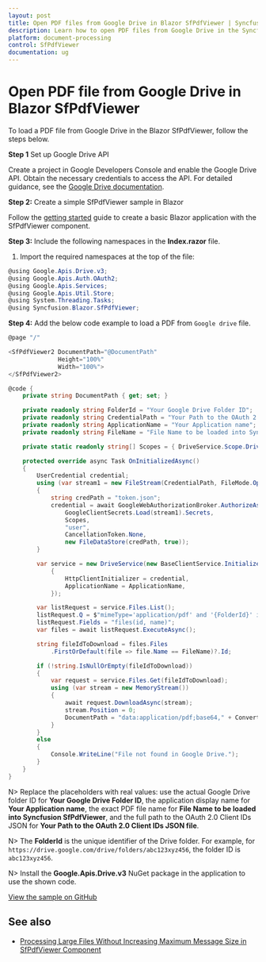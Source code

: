 ```yaml
---
layout: post
title: Open PDF files from Google Drive in Blazor SfPdfViewer | Syncfusion
description: Learn how to open PDF files from Google Drive in the Syncfusion Blazor SfPdfViewer component, including setup, and a working example.
platform: document-processing
control: SfPdfViewer
documentation: ug
---
```


# Open PDF file from Google Drive in Blazor SfPdfViewer

To load a PDF file from Google Drive in the Blazor SfPdfViewer, follow the steps below.

**Step 1** Set up Google Drive API

Create a project in Google Developers Console and enable the Google Drive API. Obtain the necessary credentials to access the API. For detailed guidance, see the [Google Drive documentation](https://developers.google.com/drive/api/guides/enable-sdk).

**Step 2:** Create a simple SfPdfViewer sample in Blazor

Follow the [getting started](https://help.syncfusion.com/document-processing/pdf/pdf-viewer/blazor/overview) guide to create a basic Blazor application with the SfPdfViewer component.

**Step 3:** Include the following namespaces in the **Index.razor** file.

1. Import the required namespaces at the top of the file:

```csharp
@using Google.Apis.Drive.v3;
@using Google.Apis.Auth.OAuth2;
@using Google.Apis.Services;
@using Google.Apis.Util.Store;
@using System.Threading.Tasks;
@using Syncfusion.Blazor.SfPdfViewer;
```

**Step 4:** Add the below code example to load a PDF from `Google drive` file.

```csharp
@page "/"

<SfPdfViewer2 DocumentPath="@DocumentPath"
              Height="100%"
              Width="100%">
</SfPdfViewer2>

@code {
    private string DocumentPath { get; set; }

    private readonly string FolderId = "Your Google Drive Folder ID";
    private readonly string CredentialPath = "Your Path to the OAuth 2.0 Client IDs json file";
    private readonly string ApplicationName = "Your Application name";
    private readonly string FileName = "File Name to be loaded into Syncfusion SfPdfViewer";

    private static readonly string[] Scopes = { DriveService.Scope.DriveFile, DriveService.Scope.DriveReadonly };

    protected override async Task OnInitializedAsync()
    {
        UserCredential credential;
        using (var stream1 = new FileStream(CredentialPath, FileMode.Open, FileAccess.Read))
        {
            string credPath = "token.json";
            credential = await GoogleWebAuthorizationBroker.AuthorizeAsync(
                GoogleClientSecrets.Load(stream1).Secrets,
                Scopes,
                "user",
                CancellationToken.None,
                new FileDataStore(credPath, true));
        }

        var service = new DriveService(new BaseClientService.Initializer()
            {
                HttpClientInitializer = credential,
                ApplicationName = ApplicationName,
            });

        var listRequest = service.Files.List();
        listRequest.Q = $"mimeType='application/pdf' and '{FolderId}' in parents and trashed=false";
        listRequest.Fields = "files(id, name)";
        var files = await listRequest.ExecuteAsync();

        string fileIdToDownload = files.Files
            .FirstOrDefault(file => file.Name == FileName)?.Id;

        if (!string.IsNullOrEmpty(fileIdToDownload))
        {
            var request = service.Files.Get(fileIdToDownload);
            using (var stream = new MemoryStream())
            {
                await request.DownloadAsync(stream);
                stream.Position = 0;
                DocumentPath = "data:application/pdf;base64," + Convert.ToBase64String(stream.ToArray());
            }
        }
        else
        {
            Console.WriteLine("File not found in Google Drive.");
        }
    }
}

```

N> Replace the placeholders with real values: use the actual Google Drive folder ID for **Your Google Drive Folder ID**, the application display name for **Your Application name**, the exact PDF file name for **File Name to be loaded into Syncfusion SfPdfViewer**, and the full path to the OAuth 2.0 Client IDs JSON for **Your Path to the OAuth 2.0 Client IDs JSON file**.

N> The **FolderId** is the unique identifier of the Drive folder. For example, for `https://drive.google.com/drive/folders/abc123xyz456`, the folder ID is `abc123xyz456`.

N> Install the **Google.Apis.Drive.v3** NuGet package in the application to use the shown code.

[View the sample on GitHub](https://github.com/SyncfusionExamples/blazor-pdf-viewer-examples/tree/master/Load%20and%20Save/Open%20and%20Save%20from%20Google%20Drive)

## See also

* [Processing Large Files Without Increasing Maximum Message Size in SfPdfViewer Component](../how-to/processing-large-files-without-increasing-maximum-message-size)